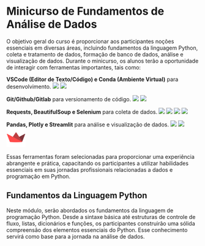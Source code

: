 # Minicurso de Fundamentos de Análise de Dados

O objetivo geral do curso é proporcionar aos participantes noções essenciais em diversas áreas, incluindo fundamentos da linguagem Python, coleta e tratamento de dados, formação de banco de dados, análise e visualização de dados. Durante o minicurso, os alunos terão a oportunidade de interagir com ferramentas importantes, tais como:

**VSCode (Editor de Texto/Código) e Conda (Ambiente Virtual)** para desenvolvimento. 
<img src="https://code.visualstudio.com/assets/images/code-stable.png" width="50"/> <img src="https://cdn.icon-icons.com/icons2/2107/PNG/512/file_type_conda_icon_130674.png" width="50"/>

**Git/Github/Gitlab** para versionamento de código. 
<img src="https://cdn-icons-png.flaticon.com/512/25/25231.png" width="50"/> <img src="https://cdn.icon-icons.com/icons2/2415/PNG/512/gitlab_original_logo_icon_146503.png" width="50"/>

**Requests, BeautifulSoup e Selenium** para coleta de dados. 
<img src="https://upload.wikimedia.org/wikipedia/commons/thumb/a/aa/Requests_Python_Logo.png/640px-Requests_Python_Logo.png" width="50"/> <img src="https://editor.analyticsvidhya.com/uploads/82659bs4.PNG" width="50"/> <img src="https://static-00.iconduck.com/assets.00/selenium-icon-512x496-obrnvg2v.png" width="50"/> <img src="https://cdn.icon-icons.com/icons2/2107/PNG/512/file_type_conda_icon_130674.png" width="50"/>

**Pandas, Plotly e Streamlit** para análise e visualização de dados. 
<img src="https://user-content.gitlab-static.net/ff214a7faf30dba0e9c35a19c4fab24880c956ec/68747470733a2f2f747261736870616e64612e72656164746865646f63732e696f2f656e2f6c61746573742f5f696d616765732f747261736870616e64612d69636f6e2e737667" width="50"/> <img src="https://cdn.analyticsvidhya.com/wp-content/uploads/2018/07/plotly.png" width="50"/> <img src="https://raw.githubusercontent.com/github/explore/968d1eb8fb6b704c6be917f0000283face4f33ee/topics/streamlit/streamlit.png" width="50"/>

Essas ferramentas foram selecionadas para proporcionar uma experiência abrangente e prática, capacitando os participantes a utilizar habilidades essenciais em suas jornadas profissionais relacionadas a dados e programação em Python.

## Fundamentos da Linguagem Python

Neste módulo, serão abordados os fundamentos da linguagem de programação Python. Desde a sintaxe básica até estruturas de controle de fluxo, listas, dicionários e funções, os participantes construirão uma sólida compreensão dos elementos essenciais do Python. Esse conhecimento servirá como base para a jornada na análise de dados.